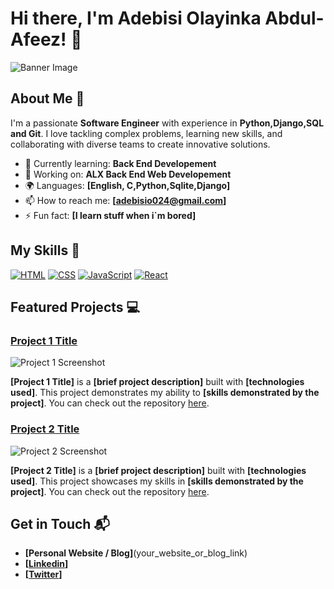 # Hi there, I'm Adebisi Olayinka Abdul-Afeez! 👋

![Banner Image](https://www.google.com/url?sa=i&url=https%3A%2F%2Fgithub.com%2Fthepracticaldev&psig=AOvVaw3khda-ofRLtZPVzu3e8R6j&ust=1756521798716000&source=images&cd=vfe&opi=89978449&ved=0CBUQjRxqFwoTCIC88eD_ro8DFQAAAAAdAAAAABAE)

## About Me 🚀

I'm a passionate **Software Engineer** with experience in **Python,Django,SQL and Git**. I love tackling complex problems, learning new skills, and collaborating with diverse teams to create innovative solutions.

- 🌱 Currently learning: **Back End Developement**
- 🔭 Working on: **ALX Back End Web Developement**
- 🌍 Languages: **[English, C,Python,Sqlite,Django]**
- 📫 How to reach me: **[adebisio024@gmail.com]**
- ⚡ Fun fact: **[I learn stuff when i`m bored]**

## My Skills 🧠

[![HTML](https://img.shields.io/badge/-HTML-E34F26?style=flat-square&logo=html5&logoColor=white)](https://img.shields.io/badge/C-00599C?style=for-the-badge&logo=c&logoColor=white)
[![CSS](https://img.shields.io/badge/-CSS-1572B6?style=flat-square&logo=css3&logoColor=white)](https://img.shields.io/badge/Python-FFD43B?style=for-the-badge&logo=python&logoColor=blue)
[![JavaScript](https://img.shields.io/badge/-JavaScript-F7DF1E?style=flat-square&logo=javascript&logoColor=black)](https://img.shields.io/badge/Django-092E20?style=for-the-badge&logo=django&logoColor=green)
[![React](https://img.shields.io/badge/-React-61DAFB?style=flat-square&logo=react&logoColor=black)](https://img.shields.io/badge/Sqlite-003B57?style=for-the-badge&logo=sqlite&logoColor=white)



## Featured Projects 💻

### [Project 1 Title](project_1_link)

![Project 1 Screenshot](project_1_screenshot_url)

**[Project 1 Title]** is a **[brief project description]** built with **[technologies used]**. This project demonstrates my ability to **[skills demonstrated by the project]**. You can check out the repository [here](project_1_repository_link).

### [Project 2 Title](project_2_link)

![Project 2 Screenshot](project_2_screenshot_url)

**[Project 2 Title]** is a **[brief project description]** built with **[technologies used]**. This project showcases my skills in **[skills demonstrated by the project]**. You can check out the repository [here](project_2_repository_link).

## Get in Touch 📬

- **[Personal Website / Blog]**(your_website_or_blog_link)
- **[[Linkedin](https://www.linkedin.com/in/olayinka-adebisi-99a0002a4/)]**
- **[[Twitter](https://x.com/Adebisi68113084)]**


